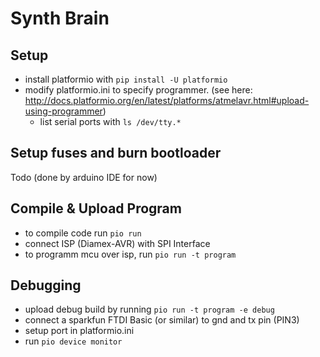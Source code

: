 # Synth Brain

## Setup

* install platformio with `pip install -U platformio`
* modify platformio.ini to specify programmer. (see here: http://docs.platformio.org/en/latest/platforms/atmelavr.html#upload-using-programmer)
    * list serial ports with `ls /dev/tty.*`

## Setup fuses and burn bootloader

Todo (done by arduino IDE for now)

## Compile & Upload Program 

* to compile code run `pio run`
* connect ISP (Diamex-AVR) with SPI Interface
* to programm mcu over isp, run `pio run -t program`

## Debugging

* upload debug build by running `pio run -t program -e debug`
* connect a sparkfun FTDI Basic (or similar) to gnd and tx pin (PIN3)
* setup port in platformio.ini
* run `pio device monitor`